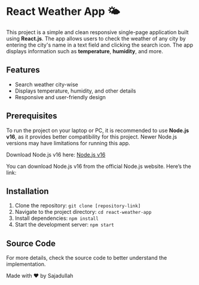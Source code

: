 <h1>React Weather App 🌤️</h1>
    <p>
        This project is a simple and clean responsive single-page application built using <strong>React.js</strong>.
        The app allows users to check the weather of any city by entering the city's name in a text field and clicking the search icon.
        The app displays information such as <strong>temperature</strong>, <strong>humidity</strong>, and more.
    </p>

  <h2>Features</h2>
    <ul>
        <li>Search weather city-wise</li>
        <li>Displays temperature, humidity, and other details</li>
        <li>Responsive and user-friendly design</li>
    </ul>

  <h2>Prerequisites</h2>
    <p>
        To run the project on your laptop or PC, it is recommended to use <strong>Node.js v16</strong>, 
        as it provides better compatibility for this project. Newer Node.js versions may have limitations for running this app.
    </p>
    <p>Download Node.js v16 here: <a href="[https://xyz.com](https://nodejs.org/download/release/latest-v16.x/)" target="_blank">Node.js v16</a></p>

You can download Node.js v16 from the official Node.js website. Here’s the link:


  <h2>Installation</h2>
    <ol>
        <li>Clone the repository: <code>git clone [repository-link]</code></li>
        <li>Navigate to the project directory: <code>cd react-weather-app</code></li>
        <li>Install dependencies: <code>npm install</code></li>
        <li>Start the development server: <code>npm start</code></li>
    </ol>

  <h2>Source Code</h2>
    <p>
        For more details, check the source code to better understand the implementation.
    </p>

   <footer>
        <p>Made with ❤️ by Sajadullah</p>
    </footer>

